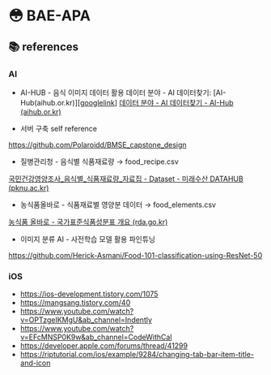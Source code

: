 # :flushed: BAE-APA


## :books: references
### AI

- AI-HUB - 음식 이미지 데이터 활용
데이터 분야 - AI 데이터찾기: [AI-Hub(aihub.or.kr)][[googlelink](https://www.aihub.or.kr/aihubdata/data/view.do?currMenu=115&topMenu=100&aihubDataSe=realm&dataSetSn=242)]
[데이터 분야 - AI 데이터찾기 - AI-Hub (aihub.or.kr)](https://www.aihub.or.kr/aihubdata/data/view.do?currMenu=115&topMenu=100&aihubDataSe=realm&dataSetSn=242)
    
- 서버 구축 self reference

https://github.com/Polaroidd/BMSE_capstone_design

- 질병관리청 - 음식별 식품재료량 → food_recipe.csv

[국민건강영양조사_음식별_식품재료량_자료집 - Dataset - 미래수산 DATAHUB (pknu.ac.kr)](https://data.pknu.ac.kr/no/dataset/foodingred)

- 농식품올바로 - 식품재료별 영양분 데이터 → food_elements.csv

[농식품 올바로 - 국가표준식품성분표 개요 (rda.go.kr)](http://koreanfood.rda.go.kr/kfi/fct/fctIntro/list?menuId=PS03562#)

- 이미지 분류 AI - 사전학습 모델 활용 파인튜닝

https://github.com/Herick-Asmani/Food-101-classification-using-ResNet-50

### iOS

- https://ios-development.tistory.com/1075
- https://mangsang.tistory.com/40
- https://www.youtube.com/watch?v=OPTzgeIKMgU&ab_channel=Indently
- https://www.youtube.com/watch?v=EFcMNSP0K9w&ab_channel=CodeWithCal
- https://developer.apple.com/forums/thread/41299
- https://riptutorial.com/ios/example/9284/changing-tab-bar-item-title-and-icon
